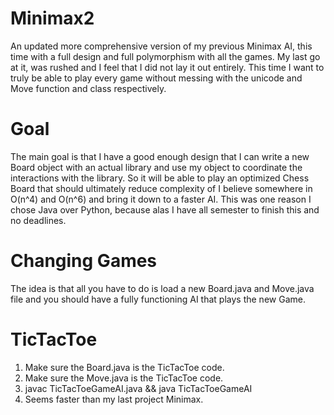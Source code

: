 # Minimax2
An updated more comprehensive version of my previous Minimax AI, this time with a full design and full polymorphism with all the games.
My last go at it, was rushed and I feel that I did not lay it out entirely.
This time I want to truly be able to play every game without messing with the unicode and Move function and class respectively.

# Goal
The main goal is that I have a good enough design that I can write a new Board object with an actual library and use my object to coordinate the interactions with the library. So it will be able to play an optimized Chess Board that should ultimately reduce complexity of I believe somewhere in O(n^4) and O(n^6) and bring it down to a faster AI.
This was one reason I chose Java over Python, because alas I have all semester to finish this and no deadlines.

# Changing Games
The idea is that all you have to do is load a new Board.java and Move.java file and you should have a fully functioning AI that plays the new Game.

# TicTacToe
1. Make sure the Board.java is the TicTacToe code.
2. Make sure the Move.java is the TicTacToe code.
3. javac TicTacToeGameAI.java && java TicTacToeGameAI
4. Seems faster than my last project Minimax.

